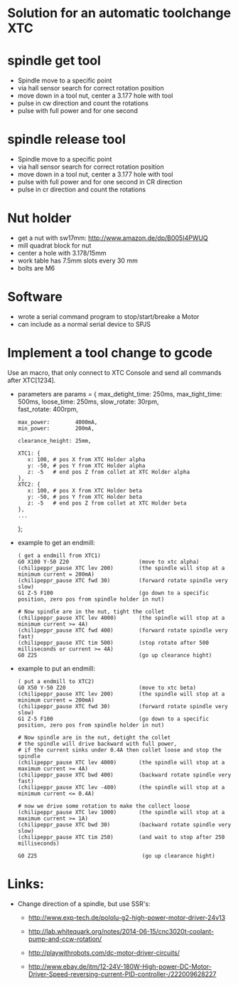 Solution for an automatic toolchange XTC
===============================================

# spindle get tool
- Spindle move to a specific point
- via hall sensor search for correct rotation position
- move down in a tool nut, center a 3.177 hole with tool
- pulse in cw direction and count the rotations
- pulse with full power and for one second

# spindle release tool
- Spindle move to a specific point
- via hall sensor search for correct rotation position
- move down in a tool nut, center a 3.177 hole with tool
- pulse with full power and for one second in CR direction
- pulse in cr direction and count the rotations

# Nut holder
- get a nut with sw17mm: http://www.amazon.de/dp/B005I4PWUQ
- mill quadrat block for nut
- center a hole with 3.178/15mm
- work table has 7.5mm slots every 30 mm
- bolts are M6

# Software
- wrote a serial command program to stop/start/breake a Motor
- can include as a normal serial device to SPJS

# Implement a tool change to gcode

Use an macro, that only connect to XTC Console and send all commands after XTC[1234].
- parameters are
   params = {
      max_detight_time: 250ms,
      max_tight_time:   500ms,
      loose_time:       250ms,
      slow_rotate:      30rpm,       
      fast_rotate:      400rpm,    

      max_power:        4000mA,
      min_power:        200mA,

      clearance_height: 25mm,   

      XTC1: {
         x: 100, # pos X from XTC Holder alpha
         y: -50, # pos Y from XTC Holder alpha
         z: -5   # end pos Z from collet at XTC Holder alpha
      },
      XTC2: {
         x: 100, # pos X from XTC Holder beta
         y: -50, # pos Y from XTC Holder beta
         z: -5   # end pos Z from collet at XTC Holder beta
      },
      ...
   };

- example to get an endmill:
   ```
   ( get a endmill from XTC1)
   G0 X100 Y-50 Z20                      (move to xtc alpha)
   (chilipeppr_pause XTC lev 200)        (the spindle will stop at a minimum current = 200mA)
   (chilipeppr_pause XTC fwd 30)         (forward rotate spindle very slow)
   G1 Z-5 F100                           (go down to a specific position, zero pos from spindle holder in nut)

   # Now spindle are in the nut, tight the collet
   (chilipeppr_pause XTC lev 4000)       (the spindle will stop at a minimum current >= 4A)
   (chilipeppr_pause XTC fwd 400)        (forward rotate spindle very fast)
   (chilipeppr_pause XTC tim 500)        (stop rotate after 500 milliseconds or current >= 4A)
   G0 Z25                                (go up clearance hight)
   ```

- example to put an endmill:
   ```
   ( put a endmill to XTC2)
   G0 X50 Y-50 Z20                       (move to xtc beta)
   (chilipeppr_pause XTC lev 200)        (the spindle will stop at a minimum current = 200mA)
   (chilipeppr_pause XTC fwd 30)         (forward rotate spindle very slow)
   G1 Z-5 F100                           (go down to a specific position, zero pos from spindle holder in nut)

   # Now spindle are in the nut, detight the collet
   # the spindle will drive backward with full power, 
   # if the current sinks under 0.4A then collet loose and stop the spindle
   (chilipeppr_pause XTC lev 4000)       (the spindle will stop at a maximum current >= 4A)
   (chilipeppr_pause XTC bwd 400)        (backward rotate spindle very fast)
   (chilipeppr_pause XTC lev -400)       (the spindle will stop at a minimum current <= 0.4A)

   # now we drive some rotation to make the collect loose
   (chilipeppr_pause XTC lev 1000)       (the spindle will stop at a maximum current >= 1A)
   (chilipeppr_pause XTC bwd 30)         (backward rotate spindle very slow)
   (chilipeppr_pause XTC tim 250)        (and wait to stop after 250 milliseconds)

   G0 Z25                                 (go up clearance hight)
   ```
   


# Links:
- Change direction of a spindle, but use SSR's: 
   * http://www.exp-tech.de/pololu-g2-high-power-motor-driver-24v13

   * http://lab.whitequark.org/notes/2014-06-15/cnc3020t-coolant-pump-and-ccw-rotation/ 
   * http://playwithrobots.com/dc-motor-driver-circuits/
   * http://www.ebay.de/itm/12-24V-180W-High-power-DC-Motor-Driver-Speed-reversing-current-PID-controller-/222009628227
